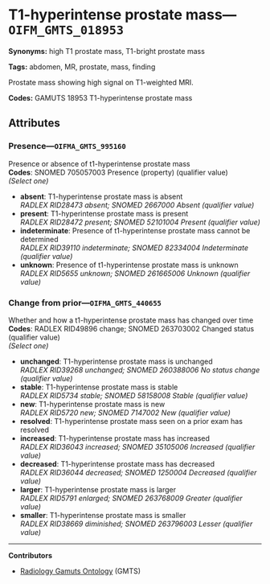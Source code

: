 # T1-hyperintense prostate mass—`OIFM_GMTS_018953`

**Synonyms:** high T1 prostate mass, T1-bright prostate mass

**Tags:** abdomen, MR, prostate, mass, finding

Prostate mass showing high signal on T1-weighted MRI.

**Codes:** GAMUTS 18953 T1-hyperintense prostate mass

## Attributes

### Presence—`OIFMA_GMTS_995160`

Presence or absence of t1-hyperintense prostate mass  
**Codes**: SNOMED 705057003 Presence (property) (qualifier value)  
*(Select one)*

- **absent**: T1-hyperintense prostate mass is absent  
_RADLEX RID28473 absent; SNOMED 2667000 Absent (qualifier value)_
- **present**: T1-hyperintense prostate mass is present  
_RADLEX RID28472 present; SNOMED 52101004 Present (qualifier value)_
- **indeterminate**: Presence of t1-hyperintense prostate mass cannot be determined  
_RADLEX RID39110 indeterminate; SNOMED 82334004 Indeterminate (qualifier value)_
- **unknown**: Presence of t1-hyperintense prostate mass is unknown  
_RADLEX RID5655 unknown; SNOMED 261665006 Unknown (qualifier value)_

### Change from prior—`OIFMA_GMTS_440655`

Whether and how a t1-hyperintense prostate mass has changed over time  
**Codes**: RADLEX RID49896 change; SNOMED 263703002 Changed status (qualifier value)  
*(Select one)*

- **unchanged**: T1-hyperintense prostate mass is unchanged  
_RADLEX RID39268 unchanged; SNOMED 260388006 No status change (qualifier value)_
- **stable**: T1-hyperintense prostate mass is stable  
_RADLEX RID5734 stable; SNOMED 58158008 Stable (qualifier value)_
- **new**: T1-hyperintense prostate mass is new  
_RADLEX RID5720 new; SNOMED 7147002 New (qualifier value)_
- **resolved**: T1-hyperintense prostate mass seen on a prior exam has resolved  
- **increased**: T1-hyperintense prostate mass has increased  
_RADLEX RID36043 increased; SNOMED 35105006 Increased (qualifier value)_
- **decreased**: T1-hyperintense prostate mass has decreased  
_RADLEX RID36044 decreased; SNOMED 1250004 Decreased (qualifier value)_
- **larger**: T1-hyperintense prostate mass is larger  
_RADLEX RID5791 enlarged; SNOMED 263768009 Greater (qualifier value)_
- **smaller**: T1-hyperintense prostate mass is smaller  
_RADLEX RID38669 diminished; SNOMED 263796003 Lesser (qualifier value)_

---

**Contributors**

- [Radiology Gamuts Ontology](https://gamuts.net/) (GMTS)